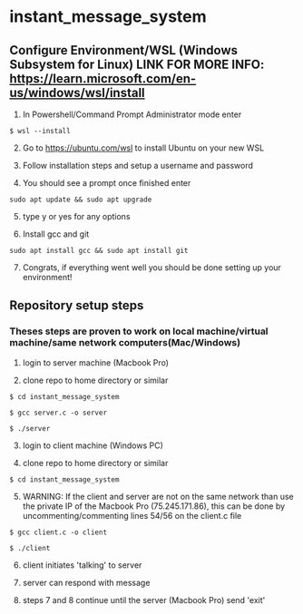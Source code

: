 # instant_message_system

## Configure Environment/WSL (Windows Subsystem for Linux) LINK FOR MORE INFO: https://learn.microsoft.com/en-us/windows/wsl/install

1. In Powershell/Command Prompt Administrator mode enter

`$ wsl --install`

2. Go to https://ubuntu.com/wsl to install Ubuntu on your new WSL

3. Follow installation steps and setup a username and password

4. You should see a prompt once finished enter

`sudo apt update && sudo apt upgrade`

5. type y or yes for any options

6. Install gcc and git

`sudo apt install gcc && sudo apt install git`

7. Congrats, if everything went well you should be done setting up your environment!

## Repository setup steps

### Theses steps are proven to work on local machine/virtual machine/same network computers(Mac/Windows)

1. login to server machine (Macbook Pro)

2. clone repo to home directory or similar

`$ cd instant_message_system`

`$ gcc server.c -o server`

`$ ./server`

3. login to client machine (Windows PC)

4. clone repo to home directory or similar

`$ cd instant_message_system`

5. WARNING: If the client and server are not on the same network than use the private IP of the Macbook Pro (75.245.171.86), this can be done by uncommenting/commenting lines 54/56 on the client.c file

`$ gcc client.c -o client`

`$ ./client`

6. client initiates 'talking' to server

7. server can respond with message

8. steps 7 and 8 continue until the server (Macbook Pro) send 'exit'
